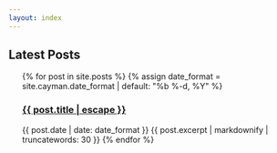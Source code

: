 ```yaml
---
layout: index
---
```


<h2>Latest Posts</h2>
  <ul>
    {% for post in site.posts %}
    {% assign date_format = site.cayman.date_format | default: "%b %-d, %Y" %}
      <!-- <li> -->
          <h3>
              <a class="post-link" href="{{ post.url}}" title="{{ post.title }}">{{ post.title | escape }}</a>
          </h3>
          <span class="post-meta">{{ post.date | date: date_format }}
              </span>
          {{ post.excerpt | markdownify | truncatewords: 30 }}
      <!-- </li> -->
    {% endfor %}
  <ul>
